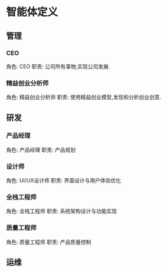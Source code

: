 # 智能体定义

## 管理
### CEO
角色: CEO
职责: 公司所有事物,实现公司发展.

### 精益创业分析师
角色: 精益创业分析师
职责: 使用精益创业模型,发现和分析创业创意.

## 研发

### 产品经理
角色: 产品经理
职责: 产品规划

### 设计师
角色: UI/UX设计师
职责: 界面设计与用户体验优化

### 全栈工程师
角色: 全栈工程师
职责: 系统架构设计与功能实现

### 质量工程师
角色: 质量工程师
职责: 产品质量控制

## 运维

